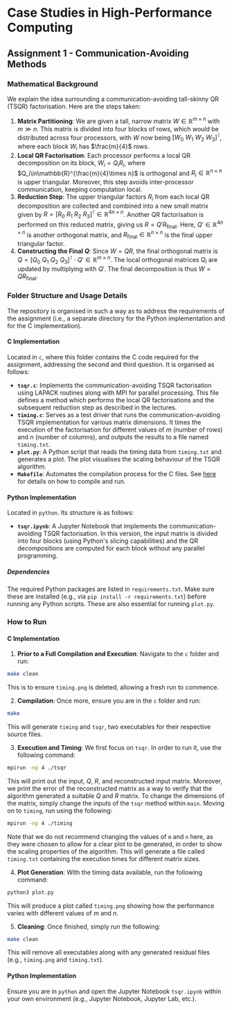 # Case Studies in High-Performance Computing

## Assignment 1 - Communication-Avoiding Methods

### Mathematical Background

We explain the idea surrounding a communication-avoiding tall-skinny QR (TSQR) factorisation. Here are the steps taken:

1. **Matrix Partitioning**: We are given a tall, narrow matrix $W\in\mathbb{R}^{m\times n}$ with $m\gg n$. This matrix is divided into four blocks of rows, which would be distributed across four processors, with $W$ now being $[W_0\ W_1\ W_2\ W_3]^\intercal$, where each block $W_i$ has $\frac{m}{4}$ rows.
2. **Local QR Factorisation**: Each processor performs a local QR decomposition on its block, $W_i=Q_iR_i$, where $Q_i\in\mathbb{R}^{\frac{m}{4}\times n}$ is orthogonal and $R_i\in\mathbb{R}^{n\times n}$ is upper triangular. Moreover, this step avoids inter-processor communication, keeping computation local.
3. **Reduction Step**: The upper triangular factors $R_i$ from each local QR decomposition are collected and combined into a new small matrix given by $R=[R_0\ R_1\ R_2\ R_3]^\intercal\in\mathbb{R}^{4n\times n}$. Another QR factorisation is performed on this reduced matrix, giving us $R=Q\prime R_{\text{final}}$. Here, $Q\prime\in\mathbb{R}^{4n\times n}$ is another orthogonal matrix, and $R_{\text{final}}\in\mathbb{R}^{n\times n}$ is the final upper triangular factor.
4. **Constructing the Final $Q$**: Since $W=QR$, the final orthogonal matrix is $Q=[Q_0\ Q_1\ Q_2\ Q_3]^\intercal\cdot Q\prime\in\mathbb{R}^{m\times n}$. The local orthogonal matrices $Q_i$ are updated by multiplying with $Q\prime$. The final decomposition is thus $W=QR_{\text{final}}$.

### Folder Structure and Usage Details

The repository is organised in such a way as to address the requirements of the assignment (i.e., a separate directory for the Python implementation and for the C implementation).

#### C Implementation

Located in `c`, where this folder contains the C code required for the assignment, addressing the second and third question. It is organised as follows:

- **`tsqr.c`**: Implements the communication-avoiding TSQR factorisation using LAPACK routines along with MPI for parallel processing. This file defines a method which performs the local QR factorisations and the subsequent reduction step as described in the lectures.
- **`timing.c`**: Serves as a test driver that runs the communication-avoiding TSQR implementation for various matrix dimensions. It times the execution of the factorisation for different values of $m$ (number of rows) and $n$ (number of columns), and outputs the results to a file named `timing.txt`.
- **`plot.py`**: A Python script that reads the timing data from `timing.txt` and generates a plot. The plot visualises the scaling behaviour of the TSQR algorithm.
- **`Makefile`**: Automates the compilation process for the C files. See [here](#how-to-run) for details on how to compile and run.

#### Python Implementation

Located in `python`. Its structure is as follows:

- **`tsqr.ipynb`**: A Jupyter Notebook that implements the communication-avoiding TSQR factorisation. In this version, the input matrix is divided into four blocks (using Python's slicing capabilities) and the QR decompositions are computed for each block without any parallel programming.

##### Dependencies

The required Python packages are listed in `requirements.txt`. Make sure these are installed (e.g., via `pip install -r requirements.txt`) before running any Python scripts. These are also essential for running `plot.py`.

### How to Run

#### C Implementation

1. **Prior to a Full Compilation and Execution**: Navigate to the `c` folder and run:

```bash
make clean
```

This is to ensure `timing.png` is deleted, allowing a fresh run to commence.

2. **Compilation**: Once more, ensure you are in the `c` folder and run:

```bash
make
```

This will generate `timing` and `tsqr`, two executables for their respective source files.

3. **Execution and Timing**: We first focus on `tsqr`. In order to run it, use the following command:

```bash
mpirun -np 4 ./tsqr
```

This will print out the input, $Q$, $R$, and reconstructed input matrix. Moreover, we print the error of the reconstructed matrix as a way to verify that the algorithm generated a suitable $Q$ and $R$ matrix. To change the dimensions of the matrix, simply change the inputs of the `tsqr` method within `main`. Moving on to `timing`, run using the following:

```bash
mpirun -np 4 ./timing
```

Note that we do not recommend changing the values of `m` and `n` here, as they were chosen to allow for a clear plot to be generated, in order to show the scaling properties of the algorithm. This will generate a file called `timing.txt` containing the execution times for different matrix sizes.

4. **Plot Generation**: With the timing data available, run the following command:

```bash
python3 plot.py
```

This will produce a plot called `timing.png` showing how the performance varies with different values of $m$ and $n$.

5. **Cleaning**: Once finished, simply run the following:

```bash
make clean
```

This will remove all executables along with any generated residual files (e.g., `timing.png` and `timing.txt`).

#### Python Implementation

Ensure you are in `python` and open the Jupyter Notebook `tsqr.ipynb` within your own environment (e.g., Jupyter Notebook, Jupyter Lab, etc.).
